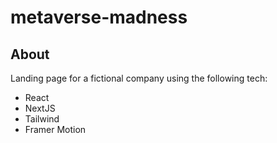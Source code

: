 # metaverse-madness

## About

Landing page for a fictional company using the following tech:

- React
- NextJS
- Tailwind
- Framer Motion

